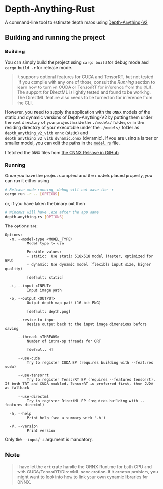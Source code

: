 # Depth-Anything-Rust

A command-line tool to estimate depth maps using [Depth-Anything-V2](https://github.com/DepthAnything/Depth-Anything-V2)

## Building and running the project

### Building

You can simply build the project using `cargo build` for debug mode and `cargo build -r` for release mode.

> It supports optional features for CUDA and TensorRT, but not tested (if you compile with any one of those, consult the *Running* section to learn how to turn on CUDA or TensorRT for inference from the CLI). The support for DirectML is lightly tested and found to be working. The DirectML feature also needs to be turned on for inference from the CLI.

However, you need to supply the application with the `ONNX` models of the static and dynamic versions of Depth-Anything-V2 by putting them under the root directory of your project inside the `./models/` folder, or in the residing directory of your executable under the `./models/` folder as `depth_anything_v2_vitb.onnx` (static) and `depth_anything_v2_vitb_dynamic.onnx` (dynamic). If you are using a larger or smaller model, you can edit the paths in the [`model.rs`](./src/model.rs) file.

I fetched the `ONNX` files from [the ONNX Release in GitHub](https://github.com/fabio-sim/Depth-Anything-ONNX/releases/tag/v2.0.0)

### Running
Once you have the project compiled and the models placed properly, you can run it either using

```sh
# Release mode running, debug will not have the -r
cargo run -r -- [OPTIONS]
```

or, if you have taken the binary out then

```sh
# Windows will have .exe after the app name
depth-anything-rs [OPTIONS]
```

The options are:

```
Options:
  -m, --model-type <MODEL_TYPE>
          Model type to use

          Possible values:
          - static:  Use static 518x518 model (faster, optimized for GPU)
          - dynamic: Use dynamic model (flexible input size, higher quality)

          [default: static]

  -i, --input <INPUT>
          Input image path

  -o, --output <OUTPUT>
          Output depth map path (16-bit PNG)

          [default: depth.png]

      --resize-to-input
          Resize output back to the input image dimensions before saving

      --threads <THREADS>
          Number of intra-op threads for ORT

          [default: 4]

      --use-cuda
          Try to register CUDA EP (requires building with --features cuda)

      --use-tensorrt
          Try to register TensorRT EP (requires --features tensorrt). If both TRT and CUDA enabled, TensorRT is preferred first, then CUDA as fallback

      --use-directml
          Try to register DirectML EP (requires building with --features directml)

  -h, --help
          Print help (see a summary with '-h')

  -V, --version
          Print version
```

Only the `--input`/`-i` argument is mandatory. 

## Note
> I have let the `ort` crate handle the ONNX Runtime for both CPU and with CUDA/TensorRT/DirectML acceleration. If it creates problem, you might want to look into how to link your own dynamic libraries for ONNX.
